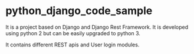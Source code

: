 # python_django_code_sample

It is a project based on Django and Django Rest Framework. It is developed using python 2 but can be easily upgraded to python 3.

It contains different REST apis and User login modules.
